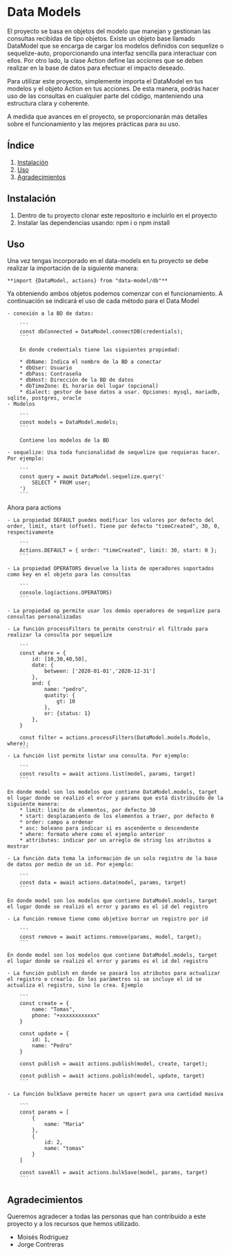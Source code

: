 # Data Models

El proyecto se basa en objetos del modelo que manejan y gestionan las consultas recibidas de tipo objetos. Existe un objeto base llamado DataModel que se encarga de cargar los modelos definidos con sequelize o sequelize-auto, proporcionando una interfaz sencilla para interactuar con ellos. Por otro lado, la clase Action define las acciones que se deben realizar en la base de datos para efectuar el impacto deseado.

Para utilizar este proyecto, simplemente importa el DataModel en tus modelos y el objeto Action en tus acciones. De esta manera, podrás hacer uso de las consultas en cualquier parte del código, manteniendo una estructura clara y coherente.

A medida que avances en el proyecto, se proporcionarán más detalles sobre el funcionamiento y las mejores prácticas para su uso.


## Índice

1. [Instalación](#instalación)
2. [Uso](#uso)
5. [Agradecimientos](#agradecimientos)


## Instalación

1. Dentro de tu proyecto clonar este repositorio e incluirlo en el proyecto
2. Instalar las dependencias usando: npm i o npm install


## Uso
Una vez tengas incorporado en el data-models en tu proyecto se debe realizar la importación de la siguiente manera:

    **import {DataModel, actions} from "data-model/db"**

Ya obteniendo ambos objetos podemos comenzar con el funcionamiento. A continuación se indicará el uso de cada método para el Data Model

    - conexión a la BD de datos:

        ```
        const dbConnected = DataModel.connectDB(credentials);
        ```

        En donde credentials tiene las siguientes propiedad:

        * dbName: Indica el nombre de la BD a conectar
        * dbUser: Usuario
        * dbPass: Contraseña
        * dbHost: Dirección de la BD de datos
        * dbTimeZone: EL horario del lugar (opcional)
        * dialect: gestor de base datos a usar. Opciones: mysql, mariadb, sqlite, postgres, oracle
    - Modelos

        ```
        const models = DataModel.models;
        ```

        Contiene los modelos de la BD
    
    - sequelize: Usa toda funcionalidad de sequelize que requieras hacer. Por ejemplo:

        ```
        const query = await DataModel.sequelize.query('
            SELECT * FROM user;
        ')
        ```

Ahora para actions

    - La propiedad DEFAULT puedes modificar los valores por defecto del order, limit, start (offset). Tiene por defecto "timeCreated", 30, 0, respectivamente
    
        ```
        Actions.DEFAULT = { order: "timeCreated", limit: 30, start: 0 };
        ```

    - La propiedad OPERATORS devuelve la lista de operadores soportados como key en el objeto para las consultas

        ```
        console.log(actions.OPERATORS)
        ```

    - La propiedad op permite usar los demás operadores de sequelize para consultas personalizadas

    - La función processFilters te permite construir el filtrado para realizar la consulta por sequelize

        ```
        const where = { 
            id: [10,30,40,50],
            date: {
                between: ['2020-01-01','2020-12-31']
            },
            and: {
                name: "pedro",
                quatity: {
                    gt: 10
                },
                or: {status: 1}
            },
        }

        const filter = actions.processFilters(DataModel.models.Modelo, where);
        ```
    - La función list permite listar una consulta. Por ejemplo:

        ```
        const results = await actions.list(model, params, target)
        ```

    En donde model son los modelos que contiene DataModel.models, target el lugar donde se realizó el error y params que está distribuído de la siguiente manera:
        * limit: limite de elementos, por defecto 30
        * start: desplazamiento de los elementos a traer, por defecto 0
        * order: campo a ordenar
        * asc: boleano para indicar si es ascendente o descendente
        * where: formato where como el ejemplo anterior
        * attributes: indicar por un arreglo de string los atributos a mostrar
    
    - La función data toma la información de un solo registro de la base de datos por medio de un id. Por ejemplo:

        ```
        const data = await actions.data(model, params, target)
        ```

    En donde model son los modelos que contiene DataModel.models, target el lugar donde se realizó el error y params es el id del registro

    - La función remove tiene como objetivo borrar un registro por id

        ```
        const remove = await actions.remove(params, model, target);
        ```

    En donde model son los modelos que contiene DataModel.models, target el lugar donde se realizó el error y params es el id del registro

    - La función publish en donde se pasará los atributos para actualizar el registro o crearlo. En los parámetros si se incluye el id se actualiza el registro, sino lo crea. Ejemplo

        ```
        const create = {
            name: "Tomas",
            phone: "+xxxxxxxxxxxx"
        }

        const update = {
            id: 1,
            name: "Pedro"
        }

        const publish = await actions.publish(model, create, target);

        const publish = await actions.publish(model, update, target)
        ```

    - La función bulkSave permite hacer un upsert para una cantidad masiva

        ```
        const params = [
            {
                name: "Maria"
            },
            {
                id: 2,
                name: "tomas"
            }
        ]

        const saveAll = await actions.bulkSave(model, params, target)
        ```

## Agradecimientos

Queremos agradecer a todas las personas que han contribuido a este proyecto y a los recursos que hemos utilizado.

- Moisés Rodriguez
- Jorge Contreras